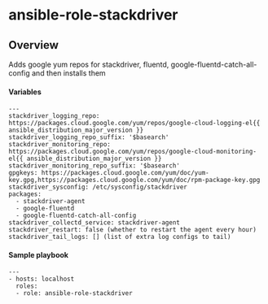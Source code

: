 # ansible-role-stackdriver

## Overview
Adds google yum repos for stackdriver, fluentd, google-fluentd-catch-all-config and then installs them

#### Variables
```
---
stackdriver_logging_repo: https://packages.cloud.google.com/yum/repos/google-cloud-logging-el{{ ansible_distribution_major_version }}
stackdriver_logging_repo_suffix: '$basearch'
stackdriver_monitoring_repo: https://packages.cloud.google.com/yum/repos/google-cloud-monitoring-el{{ ansible_distribution_major_version }}
stackdriver_monitoring_repo_suffix: '$basearch'
gpgkeys: https://packages.cloud.google.com/yum/doc/yum-key.gpg,https://packages.cloud.google.com/yum/doc/rpm-package-key.gpg
stackdriver_sysconfig: /etc/sysconfig/stackdriver
packages:
  - stackdriver-agent
  - google-fluentd
  - google-fluentd-catch-all-config
stackdriver_collectd_service: stackdriver-agent
stackdriver_restart: false (whether to restart the agent every hour)
stackdriver_tail_logs: [] (list of extra log configs to tail)
```


#### Sample playbook
```
---
- hosts: localhost
  roles:
  - role: ansible-role-stackdriver
  ```
